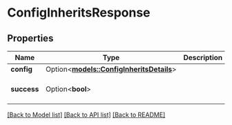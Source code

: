# ConfigInheritsResponse

## Properties

Name | Type | Description | Notes
------------ | ------------- | ------------- | -------------
**config** | Option<[**models::ConfigInheritsDetails**](ConfigInheritsDetails.md)> |  | [optional]
**success** | Option<**bool**> |  | [optional][default to true]

[[Back to Model list]](../README.md#documentation-for-models) [[Back to API list]](../README.md#documentation-for-api-endpoints) [[Back to README]](../README.md)


